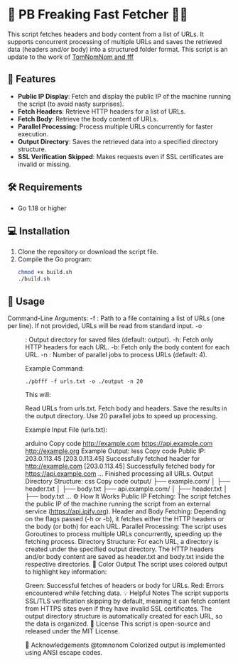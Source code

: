 # 📡 PB Freaking Fast Fetcher 🧑‍💻

This script fetches headers and body content from a list of URLs. It supports concurrent processing of multiple URLs and saves the retrieved data (headers and/or body) into a structured folder format.
This script is an update to the work of [TomNomNom and fff](https://github.com/tomnomnom/fff)

## 🚀 Features
- **Public IP Display**: Fetch and display the public IP of the machine running the script (to avoid nasty surprises).
- **Fetch Headers**: Retrieve HTTP headers for a list of URLs.
- **Fetch Body**: Retrieve the body content of URLs.
- **Parallel Processing**: Process multiple URLs concurrently for faster execution.
- **Output Directory**: Saves the retrieved data into a specified directory structure.
- **SSL Verification Skipped**: Makes requests even if SSL certificates are invalid or missing.

## 🛠️ Requirements
- Go 1.18 or higher

## 💻 Installation

1. Clone the repository or download the script file.
2. Compile the Go program:
   ```bash
   chmod +x build.sh
   ./build.sh 

## 🎯 Usage
Command-Line Arguments:
-f <file>: Path to a file containing a list of URLs (one per line). If not provided, URLs will be read from standard input.
-o <dir>: Output directory for saved files (default: output).
-h: Fetch only HTTP headers for each URL.
-b: Fetch only the body content for each URL.
-n <num>: Number of parallel jobs to process URLs (default: 4).

Example Command:
```
./pbfff -f urls.txt -o ./output -n 20
```
This will:

Read URLs from urls.txt.
Fetch body and headers.
Save the results in the output directory.
Use 20 parallel jobs to speed up processing.

Example Input File (urls.txt):

arduino
Copy code
http://example.com
https://api.example.com
http://example.org
Example Output:
less
Copy code
Public IP: 203.0.113.45
[203.0.113.45] Successfully fetched header for http://example.com
[203.0.113.45] Successfully fetched body for https://api.example.com
...
Finished processing all URLs.
Output Directory Structure:
css
Copy code
output/
├── example.com/
│   ├── header.txt
│   ├── body.txt
├── api.example.com/
│   ├── header.txt
│   ├── body.txt
...
⚙️ How It Works
Public IP Fetching: The script fetches the public IP of the machine running the script from an external service (https://api.ipify.org).
Header and Body Fetching: Depending on the flags passed (-h or -b), it fetches either the HTTP headers or the body (or both) for each URL.
Parallel Processing: The script uses Goroutines to process multiple URLs concurrently, speeding up the fetching process.
Directory Structure: For each URL, a directory is created under the specified output directory. The HTTP headers and/or body content are saved as header.txt and body.txt inside the respective directories.
🌈 Color Output
The script uses colored output to highlight key information:

Green: Successful fetches of headers or body for URLs.
Red: Errors encountered while fetching data.
💡 Helpful Notes
The script supports SSL/TLS verification skipping by default, meaning it can fetch content from HTTPS sites even if they have invalid SSL certificates.
The output directory structure is automatically created for each URL, so the data is organized.
📝 License
This script is open-source and released under the MIT License.

🙏 Acknowledgements
@tomnonom
Colorized output is implemented using ANSI escape codes.
